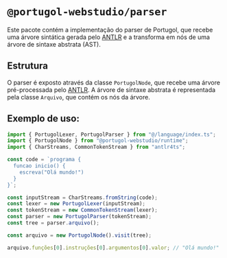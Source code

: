 # `@portugol-webstudio/parser`

Este pacote contém a implementação do parser de Portugol, que recebe uma árvore sintática gerada pelo [ANTLR](https://www.antlr.org/) e a transforma em nós de uma árvore de sintaxe abstrata (AST).

## Estrutura

O parser é exposto através da classe `PortugolNode`, que recebe uma árvore pré-processada pelo [ANTLR](https://www.antlr.org/). A árvore de sintaxe abstrata é representada pela classe `Arquivo`, que contém os nós da árvore.

## Exemplo de uso:

```typescript
import { PortugolLexer, PortugolParser } from "@/language/index.ts";
import { PortugolNode } from "@portugol-webstudio/runtime";
import { CharStreams, CommonTokenStream } from "antlr4ts";

const code = `programa {
  funcao inicio() {
    escreva("Olá mundo!")
  }
}`;

const inputStream = CharStreams.fromString(code);
const lexer = new PortugolLexer(inputStream);
const tokenStream = new CommonTokenStream(lexer);
const parser = new PortugolParser(tokenStream);
const tree = parser.arquivo();

const arquivo = new PortugolNode().visit(tree);

arquivo.funções[0].instruções[0].argumentos[0].valor; // "Olá mundo!"
```
